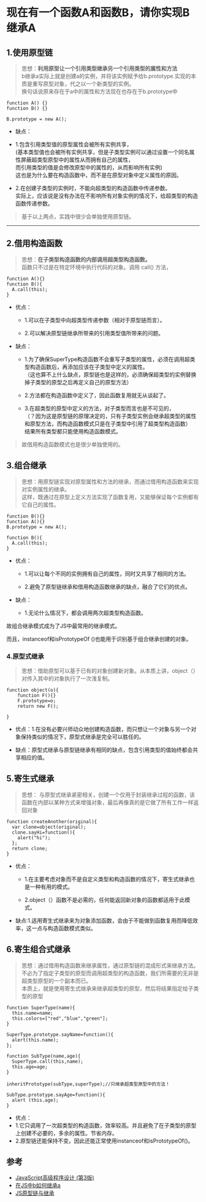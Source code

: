 #  现在有一个函数A和函数B，请你实现B继承A

## 1.使用原型链

>思想：**利用原型让一个引用类型继承另一个引用类型的属性和方法**  
b继承a实际上就是创建a的实例，并将该实例赋予给b.prototype.实现的本质是重写原型对象，代之以一个新类型的实例。  
换句话说原来存在于a中的属性和方法现在也存在于b.prototype中  

```
function A() {}
function B() {}

B.prototype = new A();

```

-  缺点：
  - 1.包含引用类型值的原型属性会被所有实例共享，  
    (基本类型值也会被所有实例共享，但是子类型实例可以通过设置一个同名属性屏蔽超类型原型中的属性从而拥有自己的属性，  
    而引用类型的值是会修改原型中的属性的，从而影响所有实例)  
    这也是为什么要在构造函数中，而不是在原型对象中定义属性的原因。

  - 2.在创建子类型的实例时，不能向超类型的构造函数中传递参数。  
  实际上，应该说是没有办法在不影响所有对象实例的情况下，给超类型的构造函数传递参数。

>基于以上两点，实践中很少会单独使用原型链。
--------------------- 


## 2.借用构造函数

>思想：**在子类型构造函数的内部调用超类型构造函数。**  
 函数只不过是在特定环境中执行代码的对象。调用 call() 方法，

```
function A(){}
function B(){
  A.call(this);
}
```

- 优点：
  - 1.可以在子类型中向超类型传递参数（相对于原型链而言）。

  - 2.可以解决原型链继承所带来的引用类型值所带来的问题。

- 缺点：
  - 1.为了确保SuperType构造函数不会重写子类型的属性，必须在调用超类型构造函数后，再添加应该在子类型中定义的属性。  
  （这也算不上什么缺点，原型链也是这样的，必须确保超类型的实例替换掉子类型的原型之后再定义自己的原型方法）

  - 2.方法都在构造函数中定义了，因此函数复用就无从谈起了。

  - 3.在超类型的原型中定义的方法，对子类型而言也是不可见的，  
    （？因为这是原型链的原理决定的，只有子类型实例会继承超类型的属性和原型方法，而构造函数模式只是在子类型中引用了超类型构造函数）  
    结果所有类型都只能使用构造函数模式。

>故借用构造函数模式也是很少单独使用的。

## 3.组合继承

>思想：用原型链实现对原型属性和方法的继承，而通过借用构造函数来实现对实例属性的继承。  
这样，既通过在原型上定义方法实现了函数复用，又能够保证每个实例都有它自己的属性。


```
function B(){}
function A(){}
B.prototype = new A();

function B(){
  A.call(this);
}
```



- 优点：
  - 1.可以让每个不同的实例拥有自己的属性，同时又共享了相同的方法。

  - 2.避免了原型链继承和借用构造函数继承的缺点，融合了它们的优点。

- 缺点：
  - 1.无论什么情况下，都会调用两次超类型构造函数。

故组合继承模式成为了JS中最常用的继承模式。

而且，instanceof和isPrototypeOf ()也能用于识别基于组合继承创建的对象。


### 4.原型式继承

>思想：借助原型可以基于已有的对象创建新对象。从本质上讲，object（）对传入其中的对象执行了一次浅复制。

```
function object(o){ 
    function F(){}
    F.prototype=o;
    return new F();

}

```

- 优点：1.在没有必要兴师动众地创建构造函数，而只想让一个对象与另一个对象保持类似的情况下，原型式继承是完全可以胜任的。

- 缺点：原型式继承与原型链继承有相同的缺点，包含引用类型的值始终都会共享相应的值。


## 5.寄生式继承

>思想： 与原型式继承紧密相关，创建一个仅用于封装继承过程的函数，该函数在内部以某种方式来增强对象，最后再像真的是它做了所有工作一样返回对象

```
function createAnother(original){
  var clone=object(original);
  clone.sayHi=function(){
    alert("hi");
  };
  return clone;
}
```

- 优点：
  - 1.在主要考虑对象而不是自定义类型和构造函数的情况下，寄生式继承也是一种有用的模式。

  - 2.object（）函数不是必需的，任何能返回新对象的函数都适用于此模式。

- 缺点:1.适用寄生式继承来为对象添加函数，会由于不能做到函数复用而降低效率，这一点与构造函数模式类似。

## 6.寄生组合式继承

> 思想：通过借用构造函数来继承属性，通过原型链的混成形式来继承方法。  
不必为了指定子类型的原型而调用超类型的构造函数，我们所需要的无非是超类型原型的一个副本而已。    
本质上，就是使用寄生式继承来继承超类型的原型，然后将结果指定给子类型的原型

```
function SuperType(name){
  this.name=name;
  this.colors=["red","blue","green"];
}

SuperType.prototype.sayName=function(){
  alert(this.name);
};

function SubType(name,age){
  SuperType.call(this,name);
  this.age=age;
}

inheritPrototype(subType,superType);//只继承超类型原型中的方法！

SubType.prototype.sayAge=function(){
  alert (this.age);
}

```

-  优点：
  - 1.它只调用了一次超类型的构造函数，效率较高。并且避免了在子类型的原型上创建不必要的，多余的属性。节省内存。
  - 2.原型链还能保持不变。因此还能正常使用instanceof和isPrototypeOf()。

## 参考
- [JavaScript高级程序设计 (第3版)](https://fairyly.github.io/mybooks/JavaScript%E9%AB%98%E7%BA%A7%E7%A8%8B%E5%BA%8F%E8%AE%BE%E8%AE%A1%EF%BC%88%E7%AC%AC3%E7%89%88%EF%BC%89%E4%B8%AD%E6%96%87%20%E9%AB%98%E6%B8%85%20%E5%AE%8C%E6%95%B4.pdf)
- [在JS中b如何继承a](https://blog.csdn.net/lee1996jun/article/details/79531960)
- [JS原型链与继承](https://juejin.im/post/58f94c9bb123db411953691b)

